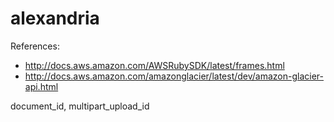 alexandria
==========
References: 
* http://docs.aws.amazon.com/AWSRubySDK/latest/frames.html
* http://docs.aws.amazon.com/amazonglacier/latest/dev/amazon-glacier-api.html

document_id, multipart_upload_id